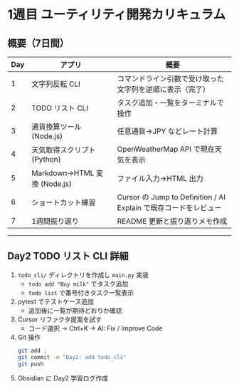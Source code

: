 # 1週目 ユーティリティ開発カリキュラム

## 概要（7日間）
| Day | アプリ | 概要 |
| --- | --- | --- |
| 1 | 文字列反転 CLI | コマンドライン引数で受け取った文字列を逆順に表示（完了） |
| 2 | TODO リスト CLI | タスク追加・一覧をターミナルで操作 |
| 3 | 通貨換算ツール (Node.js) | 任意通貨→JPY などレート計算 |
| 4 | 天気取得スクリプト (Python) | OpenWeatherMap API で現在天気を表示 |
| 5 | Markdown→HTML 変換 (Node.js) | ファイル入力→HTML 出力 |
| 6 | ショートカット練習 | Cursor の Jump to Definition / AI Explain で既存コードをレビュー |
| 7 | 1週間振り返り | README 更新と振り返りメモ作成 |

---

## Day2 TODO リスト CLI 詳細
1. `todo_cli/` ディレクトリを作成し `main.py` 実装
   - `todo add "Buy milk"` でタスク追加
   - `todo list` で番号付きタスク一覧表示
2. pytest でテストケース追加
   - 追加後に一覧が期待どおりか確認
3. Cursor リファクタ提案を試す
   - コード選択 → Ctrl+K → AI: Fix / Improve Code
4. Git 操作
   ```bash
   git add .
   git commit -m "Day2: add todo_cli"
   git push
   ```
5. Obsidian に Day2 学習ログ作成 